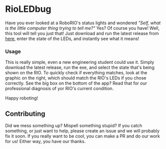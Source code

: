 # RioLEDbug

Have you ever looked at a RoboRIO's status lights and wondered _"Self, what is the little computer thing trying to tell me?"_ Yes? Of course you have! 
Well, this tool will tell you just that! Just download and run the latest release from [here](https://github.com/AlphaKnights/RioLEDbug/releases), enter the state of the LEDs, and instantly see what it means!

### Usage

This is really simple, even a new engineering student could use it. Simply download the latest release, run the exe, and select the state that's being shown on the RIO. 
To quickly check if everything matches, look at the graphic on the right, which should match the RIO's LEDs if you chose correctly.
See the big box on the bottom of the app? Read that for our professional diagnosis of yor RIO's current condition. 

Happy roboting!

## Contributing

Did we mess something up? Mispell something stupid? If you catch something, or just want to help, please create an issue and we will probably fix it soon. 
If you really want to be cool, you can make a PR and do our work for us! Either way, you have our thanks.